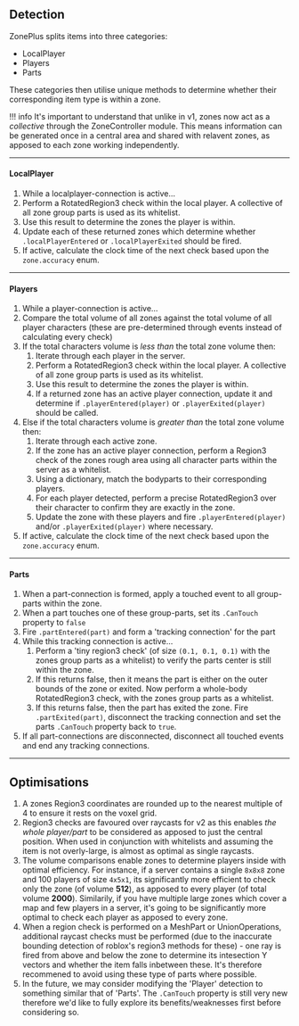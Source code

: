 ## Detection
ZonePlus splits items into three categories:

- LocalPlayer
- Players
- Parts

These categories then utilise unique methods to determine whether their corresponding item type is within a zone.

!!! info
    It's important to understand that unlike in v1, zones now act as a *collective* through the ZoneController module. This means information can be generated once in a central area and shared with relavent zones, as apposed to each zone working independently.

-------------------------------------
#### LocalPlayer
1. While a localplayer-connection is active...
2. Perform a RotatedRegion3 check within the local player. A collective of all zone group parts is used as its whitelist.
3. Use this result to determine the zones the player is within.
4. Update each of these returned zones which determine whether ``.localPlayerEntered`` or ``.localPlayerExited`` should be fired.
5. If active, calculate the clock time of the next check based upon the ``zone.accuracy`` enum.

-------------------------------------
####  Players
1. While a player-connection is active...
2. Compare the total volume of all zones against the total volume of all player characters (these are pre-determined through events instead of calculating every check)
3. If the total characters volume is *less than* the total zone volume then:
      1. Iterate through each player in the server.
      2. Perform a RotatedRegion3 check within the local player. A collective of all zone group parts is used as its whitelist.
      3. Use this result to determine the zones the player is within.
      4. If a returned zone has an active player connection, update it and determine if ``.playerEntered(player)`` or ``.playerExited(player)`` should be called.
4. Else if the total characters volume is *greater than* the total zone volume then:
      1. Iterate through each active zone.
      2. If the zone has an active player connection, perform a Region3 check of the zones rough area using all character parts within the server as a whitelist.
      3. Using a dictionary, match the bodyparts to their corresponding players.
      4. For each player detected, perform a precise RotatedRegion3 over their character to confirm they are exactly in the zone.
      5. Update the zone with these players and fire ``.playerEntered(player)`` and/or ``.playerExited(player)`` where necessary.
5. If active, calculate the clock time of the next check based upon the ``zone.accuracy`` enum.

-------------------------------------
#### Parts
1. When a part-connection is formed, apply a touched event to all group-parts within the zone.
2. When a part touches one of these group-parts, set its ``.CanTouch`` property to ``false``
3. Fire ``.partEntered(part)`` and form a 'tracking connection' for the part
4. While this tracking connection is active...
      1. Perform a 'tiny region3 check' (of size ``(0.1, 0.1, 0.1)`` with the zones group parts as a whitelist) to verify the parts center is still within the zone.
      2. If this returns false, then it means the part is either on the outer bounds of the zone or exited. Now perform a whole-body RotatedRegion3 check, with the zones group parts as a whitelist.
      3. If this returns false, then the part has exited the zone. Fire ``.partExited(part)``, disconnect the tracking connection and set the parts ``.CanTouch`` property back to ``true``.
5. If all part-connections are disconnected, disconnect all touched events and end any tracking connections.

-------------------------------------
## Optimisations
1. A zones Region3 coordinates are rounded up to the nearest multiple of 4 to ensure it rests on the voxel grid.
2. Region3 checks are favoured over raycasts for v2 as this enables *the whole player/part* to be considered as apposed to just the central position. When used in conjunction with whitelists and assuming the item is not overly-large, is almost as optimal as single raycasts.
3. The volume comparisons enable zones to determine players inside with optimal efficiency. For instance, if a server contains a single ``8x8x8`` zone and 100 players of size ``4x5x1``, its significantly more efficient to check only the zone (of volume **512**), as apposed to every player (of total volume **2000**). Similarily, if you have multiple large zones which cover a map and few players in a server, it's going to be significantly more optimal to check each player as apposed to every zone.
4. When a region check is performed on a MeshPart or UnionOperations, additional raycast checks must be performed (due to the inaccurate bounding detection of roblox's region3 methods for these) - one ray is fired from above and below the zone to determine its intesection Y vectors and whether the item falls inbetween these. It's therefore recommened to avoid using these type of parts where possible.
5. In the future, we may consider modifying the 'Player' detection to something similar that of 'Parts'. The ``.CanTouch`` property is still very new therefore we'd like to fully explore its benefits/weaknesses first before considering so.